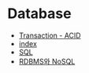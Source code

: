 # Database


- [Transaction - ACID](transaction.md)
- [index](index.md)
- [SQL](SQL.md)
- [RDBMS와 NoSQL](RDBMS_NoSQL.md)